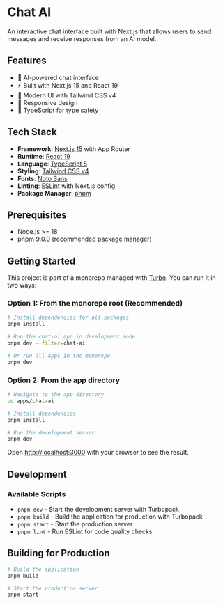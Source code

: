 # Chat AI

An interactive chat interface built with Next.js that allows users to send messages and receive responses from an AI model.

## Features

- 🤖 AI-powered chat interface
- ⚡ Built with Next.js 15 and React 19
- 🎨 Modern UI with Tailwind CSS v4
- 📱 Responsive design
- 🔧 TypeScript for type safety

## Tech Stack

- **Framework**: [Next.js 15](https://nextjs.org/) with App Router
- **Runtime**: [React 19](https://react.dev/)
- **Language**: [TypeScript 5](https://www.typescriptlang.org/)
- **Styling**: [Tailwind CSS v4](https://tailwindcss.com/)
- **Fonts**: [Noto Sans](https://fonts.google.com/noto/specimen/Noto+Sans?query=Noto+Sans)
- **Linting**: [ESLint](https://eslint.org/) with Next.js config
- **Package Manager**: [pnpm](https://pnpm.io/)

## Prerequisites

- Node.js >= 18
- pnpm 9.0.0 (recommended package manager)

## Getting Started

This project is part of a monorepo managed with [Turbo](https://turbo.build/). You can run it in two ways:

### Option 1: From the monorepo root (Recommended)

```bash
# Install dependencies for all packages
pnpm install

# Run the chat-ai app in development mode
pnpm dev --filter=chat-ai

# Or run all apps in the monorepo
pnpm dev
```

### Option 2: From the app directory

```bash
# Navigate to the app directory
cd apps/chat-ai

# Install dependencies
pnpm install

# Run the development server
pnpm dev
```

Open [http://localhost:3000](http://localhost:3000) with your browser to see the result.

## Development

### Available Scripts

- `pnpm dev` - Start the development server with Turbopack
- `pnpm build` - Build the application for production with Turbopack
- `pnpm start` - Start the production server
- `pnpm lint` - Run ESLint for code quality checks

## Building for Production

```bash
# Build the application
pnpm build

# Start the production server
pnpm start
```
